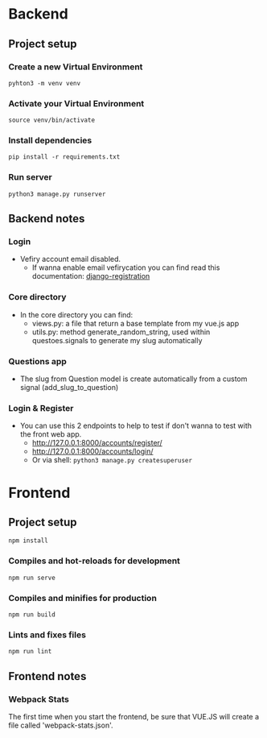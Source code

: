 # Backend

## Project setup

### Create a new Virtual Environment
```
pyhton3 -m venv venv
```

### Activate your Virtual Environment
```
source venv/bin/activate
```

### Install dependencies
```
pip install -r requirements.txt
```

### Run server
```
python3 manage.py runserver
```

## Backend notes

### Login
* Vefiry account email disabled.
  * If wanna enable email vefirycation you can find read this documentation: [django-registration](https://django-registration.readthedocs.io/en/3.1/activation-workflow.html)

### Core directory
* In the core directory you can find:
  * views.py: a file that return a base template from my vue.js app
  * utils.py: method generate_random_string, used within questoes.signals to generate my slug automatically

### Questions app
- The slug from Question model is create automatically from a custom signal (add_slug_to_question)

### Login & Register
* You can use this 2 endpoints to help to test if don't wanna to test with the front web app.
  * http://127.0.0.1:8000/accounts/register/
  * http://127.0.0.1:8000/accounts/login/
  * Or via shell: `python3 manage.py createsuperuser`
  
  
# Frontend

## Project setup
```
npm install
```

### Compiles and hot-reloads for development
```
npm run serve
```

### Compiles and minifies for production
```
npm run build
```

### Lints and fixes files
```
npm run lint
```

## Frontend notes

### Webpack Stats
The first time when you start the frontend, be sure that VUE.JS will create a file called 'webpack-stats.json'.
